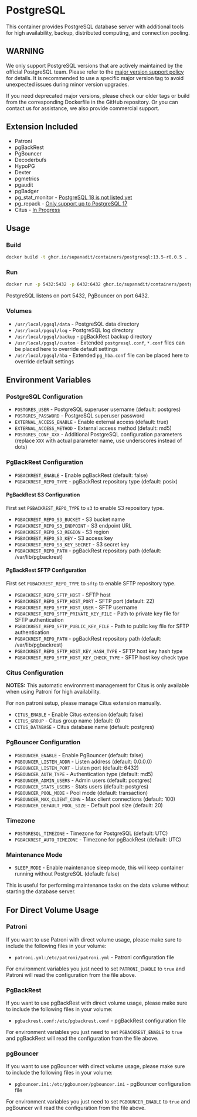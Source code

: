 # PostgreSQL

This container provides PostgreSQL database server with additional tools for high availability, backup, distributed computing, and connection pooling.

## WARNING

We only support PostgreSQL versions that are actively maintained by the official PostgreSQL team. Please refer to the [major version support policy](https://www.postgresql.org/support/versioning/) for details. It is recommended to use a specific major version tag to avoid unexpected issues during minor version upgrades.

If you need deprecated major versions, please check our older tags or build from the corresponding Dockerfile in the GitHub repository. Or you can contact us for assistance, we also provide commercial support.

## Extension Included

- Patroni
- pgBackRest
- PgBouncer
- Decoderbufs
- HypoPG
- Dexter
- pgmetrics
- pgaudit
- pgBadger
- pg_stat_monitor - [PostgreSQL 18 is not listed yet](https://github.com/percona/pg_stat_monitor/tree/2.2.0)
- pg_repack - [Only support up to PostgreSQL 17](https://reorg.github.io/pg_repack/)
- Citus - [In Progress](https://github.com/citusdata/citus/issues/7992)

## Usage

### Build

```bash
docker build -t ghcr.io/supanadit/containers/postgresql:13.5-r0.0.5 .
```

### Run

```bash
docker run -p 5432:5432 -p 6432:6432 ghcr.io/supanadit/containers/postgresql:13.5-r0.0.5
```

PostgreSQL listens on port 5432, PgBouncer on port 6432.

### Volumes

- `/usr/local/pgsql/data` - PostgreSQL data directory
- `/usr/local/pgsql/log` - PostgreSQL log directory
- `/usr/local/pgsql/backup` - pgBackRest backup directory
- `/usr/local/pgsql/custom` - Extended `postgresql.conf`, `*.conf` files can be placed here to override default settings
- `/usr/local/pgsql/hba` - Extended `pg_hba.conf` file can be placed here to override default settings

## Environment Variables

### PostgreSQL Configuration

- `POSTGRES_USER` - PostgreSQL superuser username (default: postgres)
- `POSTGRES_PASSWORD` - PostgreSQL superuser password
- `EXTERNAL_ACCESS_ENABLE` - Enable external access (default: true)
- `EXTERNAL_ACCESS_METHOD` - External access method (default: md5)
- `POSTGRES_CONF_XXX` - Additional PostgreSQL configuration parameters (replace `XXX` with actual parameter name, use underscores instead of dots)

### PgBackRest Configuration

- `PGBACKREST_ENABLE` - Enable pgBackRest (default: false)
- `PGBACKREST_REPO_TYPE` - pgBackRest repository type (default: posix)


#### PgBackRest S3 Configuration

First set `PGBACKREST_REPO_TYPE` to `s3` to enable S3 repository type.

- `PGBACKREST_REPO_S3_BUCKET` - S3 bucket name
- `PGBACKREST_REPO_S3_ENDPOINT` - S3 endpoint URL
- `PGBACKREST_REPO_S3_REGION` - S3 region
- `PGBACKREST_REPO_S3_KEY` - S3 access key
- `PGBACKREST_REPO_S3_KEY_SECRET` - S3 secret key
- `PGBACKREST_REPO_PATH` - pgBackRest repository path (default: /var/lib/pgbackrest)

#### PgBackRest SFTP Configuration

First set `PGBACKREST_REPO_TYPE` to `sftp` to enable SFTP repository type.

- `PGBACKREST_REPO_SFTP_HOST` - SFTP host
- `PGBACKREST_REPO_SFTP_HOST_PORT` - SFTP port (default: 22)
- `PGBACKREST_REPO_SFTP_HOST_USER` - SFTP username
- `PGBACKREST_REPO_SFTP_PRIVATE_KEY_FILE` - Path to private key file for SFTP authentication
- `PGBACKREST_REPO_SFTP_PUBLIC_KEY_FILE` - Path to public key file for SFTP authentication
- `PGBACKREST_REPO_PATH` - pgBackRest repository path (default: /var/lib/pgbackrest)
- `PGBACKREST_REPO_SFTP_HOST_KEY_HASH_TYPE` - SFTP host key hash type
- `PGBACKREST_REPO_SFTP_HOST_KEY_CHECK_TYPE` - SFTP host key check type

### Citus Configuration

**NOTES:** This automatic environment management for Citus is only available when using Patroni for high availability.

For non patroni setup, please manage Citus extension manually.

- `CITUS_ENABLE` - Enable Citus extension (default: false)
- `CITUS_GROUP` - Citus group name (default: 0)
- `CITUS_DATABASE` - Citus database name (default: postgres)

### PgBouncer Configuration

- `PGBOUNCER_ENABLE` - Enable PgBouncer (default: false)
- `PGBOUNCER_LISTEN_ADDR` - Listen address (default: 0.0.0.0)
- `PGBOUNCER_LISTEN_PORT` - Listen port (default: 6432)
- `PGBOUNCER_AUTH_TYPE` - Authentication type (default: md5)
- `PGBOUNCER_ADMIN_USERS` - Admin users (default: postgres)
- `PGBOUNCER_STATS_USERS` - Stats users (default: postgres)
- `PGBOUNCER_POOL_MODE` - Pool mode (default: transaction)
- `PGBOUNCER_MAX_CLIENT_CONN` - Max client connections (default: 100)
- `PGBOUNCER_DEFAULT_POOL_SIZE` - Default pool size (default: 20)

### Timezone

- `POSTGRESQL_TIMEZONE` - Timezone for PostgreSQL (default: UTC)
- `PGBACKREST_AUTO_TIMEZONE` - Timezone for pgBackRest (default: UTC)

### Maintenance Mode

- `SLEEP_MODE` - Enable maintenance sleep mode, this will keep container running without PostgreSQL (default: false)

This is useful for performing maintenance tasks on the data volume without starting the database server.

## For Direct Volume Usage

### Patroni

If you want to use Patroni with direct volume usage, please make sure to include the following files in your volume:

- `patroni.yml:/etc/patroni/patroni.yml` - Patroni configuration file

For environment variables you just need to set `PATRONI_ENABLE` to `true` and Patroni will read the configuration from the file above.

### PgBackRest

If you want to use pgBackRest with direct volume usage, please make sure to include the following files in your volume:

- `pgbackrest.conf:/etc/pgbackrest.conf` - pgBackRest configuration file

For environment variables you just need to set `PGBACKREST_ENABLE` to `true` and pgBackRest will read the configuration from the file above.


### pgBouncer

If you want to use pgBouncer with direct volume usage, please make sure to include the following files in your volume:

- `pgbouncer.ini:/etc/pgbouncer/pgbouncer.ini` - pgBouncer configuration file

For environment variables you just need to set `PGBOUNCER_ENABLE` to `true` and pgBouncer will read the configuration from the file above.
